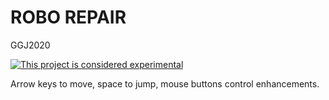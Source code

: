 # ROBO REPAIR

GGJ2020

[![This project is considered experimental](https://img.shields.io/badge/status-experimental-critical.svg)](https://benknoble.github.io/status/experimental/)

Arrow keys to move, space to jump, mouse buttons control enhancements.
